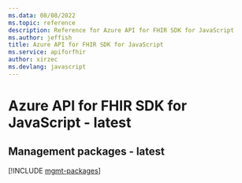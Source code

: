 ```yaml
---
ms.data: 08/08/2022
ms.topic: reference
description: Reference for Azure API for FHIR SDK for JavaScript
ms.author: jeffish
title: Azure API for FHIR SDK for JavaScript
ms.service: apiforfhir
author: xirzec
ms.devlang: javascript
---
```

# Azure API for FHIR SDK for JavaScript - latest

## Management packages - latest
[!INCLUDE [mgmt-packages](api-for-fhir-mgmt-index.md)]